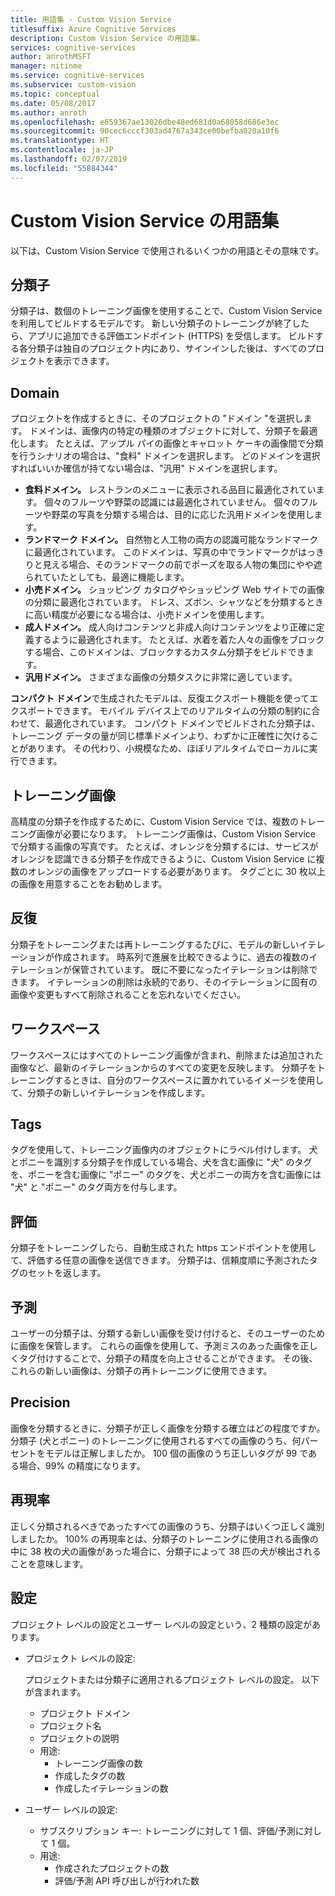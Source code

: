 ```yaml
---
title: 用語集 - Custom Vision Service
titlesuffix: Azure Cognitive Services
description: Custom Vision Service の用語集。
services: cognitive-services
author: anrothMSFT
manager: nitinme
ms.service: cognitive-services
ms.subservice: custom-vision
ms.topic: conceptual
ms.date: 05/08/2017
ms.author: anroth
ms.openlocfilehash: e659367ae13026dbe48ed681d0a68058d686e3ec
ms.sourcegitcommit: 90cec6cccf303ad4767a343ce00befba020a10f6
ms.translationtype: HT
ms.contentlocale: ja-JP
ms.lasthandoff: 02/07/2019
ms.locfileid: "55884344"
---
```

# <a name="glossary-of-terms-for-custom-vision-service"></a>Custom Vision Service の用語集

以下は、Custom Vision Service で使用されるいくつかの用語とその意味です。

## <a name="classifier"></a>分類子

分類子は、数個のトレーニング画像を使用することで、Custom Vision Service を利用してビルドするモデルです。 新しい分類子のトレーニングが終了したら、アプリに追加できる評価エンドポイント (HTTPS) を受信します。 ビルドする各分類子は独自のプロジェクト内にあり、サインインした後は、すべてのプロジェクトを表示できます。

## <a name="domain"></a>Domain

プロジェクトを作成するときに、そのプロジェクトの "ドメイン "を選択します。 ドメインは、画像内の特定の種類のオブジェクトに対して、分類子を最適化します。 たとえば、アップル パイの画像とキャロット ケーキの画像間で分類を行うシナリオの場合は、"食料" ドメインを選択します。 どのドメインを選択すればいいか確信が持てない場合は、"汎用" ドメインを選択します。

- **食料ドメイン。** レストランのメニューに表示される品目に最適化されています。 個々のフルーツや野菜の認識には最適化されていません。 個々のフルーツや野菜の写真を分類する場合は、目的に応じた汎用ドメインを使用します。
- **ランドマーク ドメイン。** 自然物と人工物の両方の認識可能なランドマークに最適化されています。 このドメインは、写真の中でランドマークがはっきりと見える場合、そのランドマークの前でポーズを取る人物の集団にやや遮られていたとしても、最適に機能します。
- **小売ドメイン。** ショッピング カタログやショッピング Web サイトでの画像の分類に最適化されています。 ドレス、ズボン、シャツなどを分類するときに高い精度が必要になる場合は、小売ドメインを使用します。
- **成人ドメイン。** 成人向けコンテンツと非成人向けコンテンツをより正確に定義するように最適化されます。 たとえば、水着を着た人々の画像をブロックする場合、このドメインは、ブロックするカスタム分類子をビルドできます。
- **汎用ドメイン。** さまざまな画像の分類タスクに非常に適しています。

**コンパクト ドメイン**で生成されたモデルは、反復エクスポート機能を使ってエクスポートできます。 モバイル デバイス上でのリアルタイムの分類の制約に合わせて、最適化されています。 コンパクト ドメインでビルドされた分類子は、トレーニング データの量が同じ標準ドメインより、わずかに正確性に欠けることがあります。 その代わり、小規模なため、ほぼリアルタイムでローカルに実行できます。 

## <a name="training-image"></a>トレーニング画像

高精度の分類子を作成するために、Custom Vision Service では、複数のトレーニング画像が必要になります。 トレーニング画像は、Custom Vision Service で分類する画像の写真です。 たとえば、オレンジを分類するには、サービスがオレンジを認識できる分類子を作成できるように、Custom Vision Service に複数のオレンジの画像をアップロードする必要があります。 タグごとに 30 枚以上の画像を用意することをお勧めします。

## <a name="iteration"></a>反復

分類子をトレーニングまたは再トレーニングするたびに、モデルの新しいイテレーションが作成されます。 時系列で進展を比較できるように、過去の複数のイテレーションが保管されています。 既に不要になったイテレーションは削除できます。 イテレーションの削除は永続的であり、そのイテレーションに固有の画像や変更もすべて削除されることを忘れないでください。 

## <a name="workspace"></a>ワークスペース

ワークスペースにはすべてのトレーニング画像が含まれ、削除または追加された画像など、最新のイテレーションからのすべての変更を反映します。 分類子をトレーニングするときは、自分のワークスペースに置かれているイメージを使用して、分類子の新しいイテレーションを作成します。

## <a name="tags"></a>Tags

タグを使用して、トレーニング画像内のオブジェクトにラベル付けします。 犬とポニーを識別する分類子を作成している場合、犬を含む画像に "犬" のタグを、ポニーを含む画像に "ポニー" のタグを、犬とポニーの両方を含む画像には "犬" と "ポニー" のタグ両方を付与します。

## <a name="evaluation"></a>評価

分類子をトレーニングしたら、自動生成された https エンドポイントを使用して、評価する任意の画像を送信できます。 分類子は、信頼度順に予測されたタグのセットを返します。

## <a name="predictions"></a>予測

ユーザーの分類子は、分類する新しい画像を受け付けると、そのユーザーのために画像を保管します。 これらの画像を使用して、予測ミスのあった画像を正しくタグ付けすることで、分類子の精度を向上させることができます。 その後、これらの新しい画像は、分類子の再トレーニングに使用できます。

## <a name="precision"></a>Precision

画像を分類するときに、分類子が正しく画像を分類する確立はどの程度ですか。 分類子 (犬とポニー) のトレーニングに使用されるすべての画像のうち、何パーセントをモデルは正解しましたか。 100 個の画像のうち正しいタグが 99 である場合、99% の精度になります。

## <a name="recall"></a>再現率

正しく分類されるべきであったすべての画像のうち、分類子はいくつ正しく識別しましたか。 100% の再現率とは、分類子のトレーニングに使用される画像の中に 38 枚の犬の画像があった場合に、分類子によって 38 匹の犬が検出されることを意味します。

## <a name="settings"></a>設定

プロジェクト レベルの設定とユーザー レベルの設定という、2 種類の設定があります。

- プロジェクト レベルの設定: 
  
  プロジェクトまたは分類子に適用されるプロジェクト レベルの設定。 以下が含まれます。

   - プロジェクト ドメイン
   - プロジェクト名
   - プロジェクトの説明
   - 用途:
      - トレーニング画像の数
      - 作成したタグの数
      - 作成したイテレーションの数

- ユーザー レベルの設定: 
   - サブスクリプション キー: トレーニングに対して 1 個、評価/予測に対して 1 個。
   - 用途:
      - 作成されたプロジェクトの数
      - 評価/予測 API 呼び出しが行われた数

